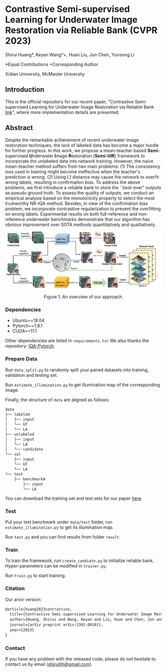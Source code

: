 # Contrastive Semi-supervised Learning for Underwater Image Restoration via Reliable Bank (CVPR 2023)
Shirui Huang*, Keyan Wang*+, Huan Liu, Jun Chen, Yunsong Li

*Equal Contributions
+Corresponding Author

Xidian University, McMaster University

## Introduction
This is the official repository for our recent paper, "Contrastive Semi-supervised Learning for Underwater Image Restoration via Reliable Bank [link](https://arxiv.org/pdf/2303.09101.pdf)", where more implementation details are presented.

## Abstract
Despite the remarkable achievement of recent underwater image restoration techniques, the lack of labeled data has become a major hurdle for further progress. In this work, we propose a mean-teacher based **Semi**-supervised **U**nderwater **I**mage **R**estoration (**Semi-UIR**) framework to incorporate the unlabeled data into network training. However, the naive mean-teacher method suffers from two main problems: (1) The consistency loss used in training might become ineffective when the teacher's prediction is wrong. (2) Using L1 distance may cause the network to overfit wrong labels, resulting in confirmation bias. To address the above problems, we first introduce a reliable bank to store the ``best-ever" outputs as pseudo ground truth. To assess the quality of outputs, we conduct an empirical analysis based on the monotonicity property to select the most trustworthy NR-IQA method. Besides, in view of the confirmation bias problem, we incorporate contrastive regularization to prevent the overfitting on wrong labels. Experimental results on both full-reference and non-reference underwater benchmarks demonstrate that our algorithm has obvious improvement over SOTA methods quantitatively and qualitatively.

<img src='overview.png'>

<p align="center">Figure 1. An overview of our approach.</p>

### Dependencies

- Ubuntu==18.04
- Pytorch==1.8.1
- CUDA==11.1

Other dependencies are listed in `requirements.txt`
We also thanks the repository: [IQA-Pytorch](https://github.com/chaofengc/IQA-PyTorch).

### Prepare Data

Run `data_split.py` to randomly split your paired datasets into training, validation and testing set.

Run `estimate_illumination.py` to get illumination map of the corresponding image.

Finally, the structure of  `data`  are aligned as follows:

```
data
├── labeled
│   ├── input
│   └── GT
│   └── LA
├── unlabeled
│   ├── input
│   └── LA
│   └── candidate
└── val
    ├── input
    └── GT
    └── LA
└── test
    ├── benchmarkA
        ├── input
        └── LA
```

You can download the training set and test sets for our paper [here](https://drive.google.com/drive/folders/1ctTGuAwsGCKReTezJXxnT5-Re9MRseS0?usp=share_link). 

### Test

Put your test benchmark under `data/test` folder, run `estimate_illumination.py` to get its illumination map.

Run `test.py` and you can find results from folder `result`.

### Train

To train the framework, run `create_candiate.py` to initialize reliable bank. Hyper-parameters can be modified in `trainer.py`.

Run `train.py` to start training.

### Citation
Our arxiv version:
```latex
@article{huang2023contrastive,
  title={Contrastive Semi-supervised Learning for Underwater Image Restoration via Reliable Bank},
  author={Huang, Shirui and Wang, Keyan and Liu, Huan and Chen, Jun and Li, Yunsong},
  journal={arXiv preprint arXiv:2303.09101},
  year={2023}
}
```

### Contact

If you have any problem with the released code, please do not hesitate to contact us by email (shiruihh@gmail.com).
